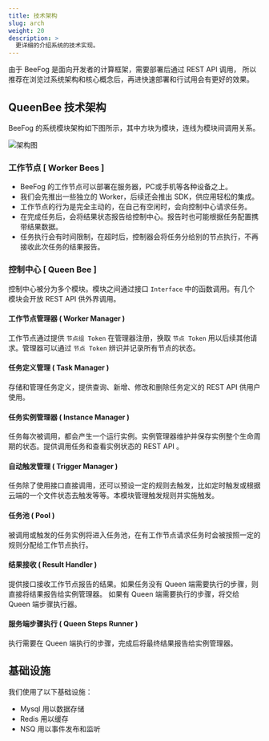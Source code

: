 ```yaml
---
title: 技术架构
slug: arch
weight: 20
description: >
  更详细的介绍系统的技术实现。
---
```


由于 BeeFog 是面向开发者的计算框架，需要部署后通过 REST API 调用，
所以推荐在浏览过系统架构和核心概念后，再进快速部署和行试用会有更好的效果。

## QueenBee 技术架构

BeeFog 的系统模块架构如下图所示，其中方块为模块，连线为模块间调用关系。

![架构图](/images/arch.jpg)

### 工作节点 [ Worker Bees ]

- BeeFog 的工作节点可以部署在服务器，PC或手机等各种设备之上。
- 我们会先推出一些独立的 Worker，后续还会推出 SDK，供应用轻松的集成。
- 工作节点的行为是完全主动的，在自己有空闲时，会向控制中心请求任务。
- 在完成任务后，会将结果状态报告给控制中心。报告时也可能根据任务配置携带结果数据。
- 任务执行会有时间限制，在超时后，控制器会将任务分给别的节点执行，不再接收此次任务的结果报告。

### 控制中心 [ Queen Bee ]

控制中心被分为多个模块。模块之间通过接口 `Interface` 中的函数调用。有几个模块会开放 REST API 供外界调用。

#### 工作节点管理器 ( Worker Manager )

工作节点通过提供 `节点组 Token` 在管理器注册，换取 `节点 Token` 用以后续其他请求。管理器可以通过 `节点 Token` 辨识并记录所有节点的状态。

#### 任务定义管理 ( Task Manager )

存储和管理任务定义，提供查询、新增、修改和删除任务定义的 REST API 供用户使用。

#### 任务实例管理器 ( Instance Manager )

任务每次被调用，都会产生一个运行实例。实例管理器维护并保存实例整个生命周期的状态。提供调用任务和查看实例状态的 REST API 。

#### 自动触发管理 ( Trigger Manager )

任务除了使用接口直接调用，还可以预设一定的规则去触发，比如定时触发或根据云端的一个文件状态去触发等等。本模块管理触发规则并实施触发。

#### 任务池 ( Pool )

被调用或触发的任务实例将进入任务池，在有工作节点请求任务时会被按照一定的规则分配给工作节点执行。

#### 结果接收 ( Result Handler )

提供接口接收工作节点报告的结果。如果任务没有 Queen 端需要执行的步骤，则直接将结果报告给实例管理器。
如果有 Queen 端需要执行的步骤，将交给 Queen 端步骤执行器。

#### 服务端步骤执行 ( Queen Steps Runner )

执行需要在 Queen 端执行的步骤，完成后将最终结果报告给实例管理器。

## 基础设施

我们使用了以下基础设施：
- Mysql 用以数据存储
- Redis 用以缓存
- NSQ 用以事件发布和监听
